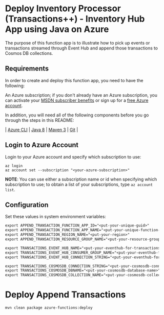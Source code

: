 # Deploy Inventory Processor (Transactions++) - Inventory Hub App using Java on Azure #

The purpose of this function app is to illustrate how to pick up events or transactions streamed through Event Hub and append those transactions to Cosmos DB collections.

## Requirements

In order to create and deploy this function app, you need to have the following:

An Azure subscription; if you don't already have an Azure subscription, you can activate your [MSDN subscriber benefits](https://azure.microsoft.com/pricing/member-offers/msdn-benefits-details/) or sign up for a [free Azure account](https://azure.microsoft.com/pricing/free-trial/).

In addition, you will need all of the following components before you go through the steps in this README:

| [Azure CLI](http://docs.microsoft.com/cli/azure/overview) | [Java 8](http://java.oracle.com/) | [Maven 3](http://maven.apache.org/) | [Git](https://github.com/) |

## Login to Azure Account

Login to your Azure account and specify which subscription to use:

   ```shell
   az login
   az account set --subscription "<your-azure-subscription>"
   ```

   **NOTE**: You can use either a subscription name or id when specifying which subscription to use; to obtain a list of your subscriptions, type `az account list`.

## Configuration
Set these values in system environment variables:

``` txt
export APPEND_TRANSACTION_FUNCTION_APP_ID="<put-your-unique-guid>"
export APPEND_TRANSACTION_FUNCTION_APP_NAME="<put-your-unique-function-app-name>"
export APPEND_TRANSACTION_REGION_NAME="<put-your-region>"
export APPEND_TRANSACTION_RESOURCE_GROUP_NAME="<put-your-resource-group-name>"

export TRANSACTIONS_EVENT_HUB_NAME="<put-your-eventhub-for-transactions-name>"
export TRANSACTIONS_EVENT_HUB_CONSUMER_GROUP_NAME="<put-your-eventhub-for-transactions-consumer-group-name>"
export TRANSACTIONS_EVENT_HUB_CONNECTION_STRING="<put-your-eventhub-for-transactions-connection-string>"

export TRANSACTIONS_COSMOSDB_CONNECTION_STRING="<put-your-cosmosdb-connection-string>"
export TRANSACTIONS_COSMOSDB_DBNAME="<put-your-cosmosdb-database-name>"
export TRANSACTIONS_COSMOSDB_COLLECTION_NAME="<put-your-cosmosdb-collection-name>"
```

# Deploy Append Transactions

```shell
mvn clean package azure-functions:deploy
```